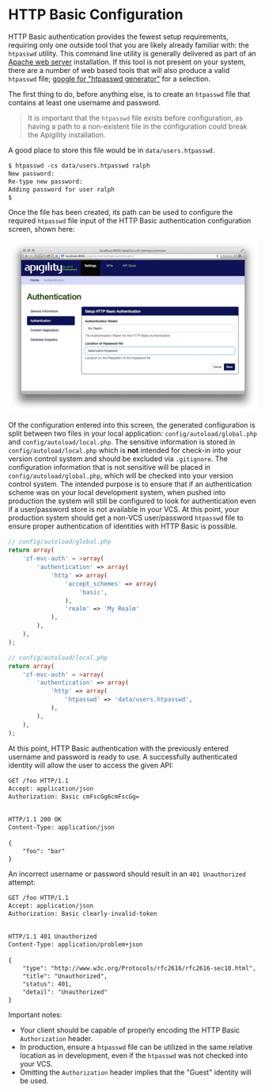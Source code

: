 HTTP Basic Configuration
========================

HTTP Basic authentication provides the fewest setup requirements, requiring only one outside tool
that you are likely already familiar with: the `htpasswd` utility.  This command line utility is
generally delivered as part of an [Apache web server](http://httpd.apache.org/) installation. If
this tool is not present on your system, there are a number of web based tools that will also
produce a valid `htpasswd` file; [google for "htpasswd generator"](https://www.google.com/search?q=%22htpasswd+generator%22) for a selection.

The first thing to do, before anything else, is to create an `htpasswd` file that contains at least 
one username and password. 

> It is important that the `htpasswd` file exists before configuration, as having a path to a
> non-existent file in the configuration could break the Apigility installation.

A good place to store this file would be in `data/users.htpasswd`.

```console
$ htpasswd -cs data/users.htpasswd ralph
New password:
Re-type new password:
Adding password for user ralph
$ 
```

Once the file has been created, its path can be used to configure the required `htpasswd` file input 
of the HTTP Basic authentication configuration screen, shown here:

![Create an HTTP Basic authentication adapter](/asset/apigility-documentation/img/auth-authentication-http-basic-ui-settings.jpg)

Of the configuration entered into this screen, the generated configuration is split between two
files in your local application: `config/autoload/global.php` and `config/autoload/local.php`.  The
sensitive information is stored in `config/autoload/local.php` which is **not** intended for check-in into your
version control system and should be excluded via `.gitignore`.
The configuration information that is not sensitive will be placed in
`config/autoload/global.php`, which will be checked into your version control system. The intended purpose is to
ensure that if an authentication scheme was on your local development system, when pushed into
production the system will still be configured to look for authentication even if a user/password
store is not available in your VCS.  At this point, your production system should get a non-VCS
user/password `htpasswd` file to ensure proper authentication of identities with HTTP Basic is
possible.

```php
// config/autoload/global.php
return array(
    'zf-mvc-auth' = >array(
        'authentication' => array(
            'http' => array(
                'accept_schemes' => array(
                    'basic',
                ),
                'realm' => 'My Realm'
            ),
        ),
    ),
);
```

```php
// config/autoload/local.php
return array(
    'zf-mvc-auth' = >array(
        'authentication' => array(
            'http' => array(
                'htpasswd' => 'data/users.htpasswd',
            ),
        ),
    ),
);
```

At this point, HTTP Basic authentication with the previously entered username and password is ready 
to use. A successfully authenticated identity will allow the user to access the given API:

```HTTP
GET /foo HTTP/1.1
Accept: application/json
Authorization: Basic cmFscGg6cmFscGg=


```

```HTTP
HTTP/1.1 200 OK
Content-Type: application/json

{
    "foo": "bar"
}
```

An incorrect username or password should result in an `401 Unauthorized` attempt:

```HTTP
GET /foo HTTP/1.1
Accept: application/json
Authorization: Basic clearly-invalid-token


```

```HTTP
HTTP/1.1 401 Unauthorized
Content-Type: application/problem+json

{
    "type": "http://www.w3c.org/Protocols/rfc2616/rfc2616-sec10.html",
    "title": "Unauthorized",
    "status": 401,
    "detail": "Unauthorized"
}
```

Important notes:

- Your client should be capable of properly encoding the HTTP Basic `Authorization` header.
- In production, ensure a `htpasswd` file can be utilized in the same relative location as in 
  development, even if the `htpasswd` was not checked into your VCS.
- Omitting the `Authorization` header implies that the "Guest" identity will be used.
